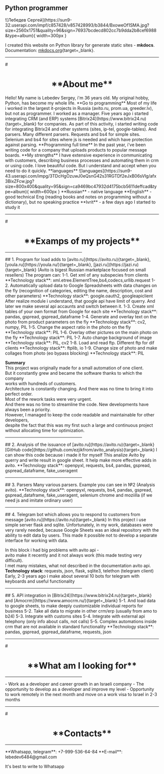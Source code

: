 <h2><b>Python  programmer</b></h2>  
![Лебедев Сергей](https://sun9-32.userapi.com/impf/c857428/v857428993/b3844/BxoweOf1SMA.jpg?size=2560x1751&quality=96&sign=76937bcdecd802cc7b9dda2b8cef6988&type=album){ width=300px }  
 


I created this website on Python library for generate static sites - **mkdocs**.  
Documentation: [mkdocs.org](https://www.mkdocs.org){target=_blank}.  
  
<hr>  
# <h1 align="center">**About me**</h1>  
Hello! My name is Lebedev Sergey, i'm 36 years old.  
My original hobby, Python, has become my whole life.  
**Go to programming**  
Most of my life i worked in the largest it-projects in Russia (avito.ru, prom.ua, greeder.lv), but not as programmer. I worked as a manager.  
Five years ago i started integrating CRM (and ERP) systems [Bitrix24](https://www.bitrix24.ru){target=_blank} for companies.  
As part of this activity, i started writing code for integrating Bitrix24 and other systems (sites, ip-tel, google-tables).  
And parsers. Many different parsers. Requests and bs4 for simple sites. Selenium and bs4 for sites where js is needed and which have protection against parsing.  
**Programming full time**  
In the past year, i've been writing code for a company that uploads products to popular message boards.   
**My strengths**  
I have extensive experience in communicating with customers, describing business processes and automating them in crm or using code.  
I love beautiful code. But i understand and accept when you need to do it quickly.  
**languages**  
![languages](https://sun9-43.userapi.com/impg/3TDcHgOzuwJ0eQsnG42s31RGTDf2eJxB06sVlg/afx3BixZFcw.jpg?size=800x400&quality=95&sign=ca9469bc47932d4175bcb5611deffcad&type=album){ width=600px }  
**Russian** - native language  
**English** - good technical Eng (reading books and notes on programming without a dictionary), but no speaking practice  
**Ivrit** - a few days ago I started to study it  

<hr>
# <h1 align="center">**Examps of my projects**</h1>  
<hr width="50%">  
## 1. Program for load adds to [avito.ru](https://avito.ru){target=_blank}, [youla.ru](https://youla.ru/){target=_blank}, [jazi.ru](https://jazi.ru){target=_blank}  
(Avito is bigest Russian marketplace focused on small resellers)  
The program can:  
1-1. Get xml of any subspecies from clients  
**Technology stack**: xml.etree.ElementTree,bs4,codecs,urllib.request  
1-2. Automatically upload data to Google Spreadsheets with data changes on the fly (recognition of categories, editing the name, description, cost and other parameters)  
**Technology stack**: google.oauth2, googleapiclient  
After realize module i understand, that google api have limit of querry. And later we make several api accaunts and switch between it.  
1-3. Create xml tables of your own format from Google for each site  
**Technology stack**: pandas, gspread, gspread_dataframe  
1-4. Generate and overlay text on the photo from product parameters on the fly  
**Technology stack**: cv2, numpy, PIL  
1-5. Change the aspect ratio in the photo on the fly  
**Technology stack**: PIL  
1-6. Overlay other pictures on the main photo on the fly  
**Technology stack**: PIL  
1-7. Auto change background of image  
**Technology stack**: PIL, cv2  
1-8. Load and read ftp. Different ftp for dif clients  
**Technology stack**: ftplib, io  
1-9. Change size of photo and make collages from photo (еo bypass blocking)  
**Technology stack**: PIL  

**Summary**  
This project was originally made for a small automation of one client.  
But it constantly grew and became the software thanks to which the company  
works with hundreds of customers.  
Architecture is constantly changing. And there was no time to bring it into perfect order.  
Most of the rework tasks were very urgent.  
And there was no time to streamline the code. New developments have always been a priority.  
However, I managed to keep the code readable and maintainable for other developers,  
despite the fact that this was my first such a large and continuous project without allocating time for optimization.  
<hr width="50%">  
## 2. Analysis of the issuance of [avito.ru](https://avito.ru){target=_blank}  
[GitHub code](https://github.com/ezjikfrom/avito_analysis){target=_blank}  
I can show this code because i made it for myself  
This analize Avito by querry and write result in google sheet.  
It help make more effective adds in avito.  
**Technology stack**: openpyxl, requests, bs4, pandas, gspread, gspread_dataframe, fake_useragent  
<hr width="50%">  
## 3. Parsers  
Many various parsers. Example you can see in №2 (Analysis avito).  
**Technology stack**: openpyxl, requests, bs4, pandas, gspread, gspread_dataframe,  
fake_useragent, selenium chrome and moziilla (if we need js and imitate ordinary user)  
<hr width="50%">  
## 4. Telegram bot which allows you to respond to customers from message [avito.ru](https://avito.ru){target=_blank}  
In this project i use simple server flask and sqlite.  
Unfortunately, in my work, databases were very rarely needed,  
because Google Sheets was an ideal repository with the ability  
to edit data by users. This made it possible not to develop a  
separate interface for working with data.  
  
In this block i had big problems with avito api -  
avito make it recently and it not always work (this made testing very difficult).  
I met many mistakes, what not described in the documentation avito api.  
**Technology stack**: requests, json, flask, sqlite3, telethon (telegram client)  
Early, 2-3 years ago i make about several 10 bots for telegram with keyboards and useful functionality  
<hr width="50%">  
## 5. API integration in [Bitrix24](https://www.bitrix24.ru){target=_blank} and [Amocrm](https://www.amocrm.ru/){target=_blank}  
5-1. And load data to google sheets, to make  
deeply customizable individual reports for business  
5-2. Take all data to migrate in other crm/erp (usually from amo to b24)  
5-3. Integrate with customs sites  
5-4. Integrate with external api telephony (only info about calls, not calls)  
5-5. Complex automations inside crm that are not available in standard functionality  
**Technology stack**: pandas, gspread, gspread_dataframe, requests, json  
  
<hr>
# <h1 align="center">**What am I looking for**</h1>  
<hr width="50%"> 
- Work as a developer and career growth in an Israeli company  
- The opportunity to develop as a developer and improve my level  
- Opportunity to work remotely in the next month and move on a work visa to Israel in 2-3 months   
<hr>
# <h1 align="center">**Contacts**</h1>  
<hr width="50%"> 
**Whatsapp, telegram**: +7-999-536-64-84  
**E-mail**: lebedev6484@gmail.com  

It's best to write to Whatsapp
